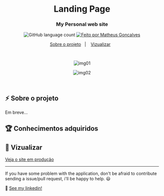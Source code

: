 <h1 align="center">
  Landing Page
</h1>

<h3 align="center">
  My Personal web site
</h3>


<p align="center">
  <img alt="GitHub language count" src="https://img.shields.io/github/languages/count/MatheusGoncalvs/matheusgoncalvs.github.io?color=%#3ae374">

  <a href="https://www.linkedin.com/in/matheusgoncalvs/">
    <img alt="Feito por Matheus Goncalves" src="https://img.shields.io/badge/made%20by-MatheusGoncalves-%3ae374">
  </a>
</p>

<p align="center">
  <a href="#zap-sobre-o-projeto">Sobre o projeto</a>&nbsp;&nbsp;&nbsp;|&nbsp;&nbsp;&nbsp;
  <a href="#rocket-vizualizar">Vizualizar</a>&nbsp;&nbsp;&nbsp;
</p>

<br>
<p align="center">
  <img align="center" src="./" alt="img01" border="0">
</p>
<p align="center">
  <img align="center" src="" alt="img02" border="0">
</p>
<br>


## :zap: Sobre o projeto
  Em breve...
## :trophy: Conhecimentos adquiridos
## :rocket: Vizualizar

[Veja o site em produção](https://matheusgoncalvs.github.io/)

---

If you have some problem with the application, don't be afraid to contribute sending a issue/pull request, i'll be happy to help. 😃

:wave: [See my linkedin!](https://www.linkedin.com/in/MatheusGoncalvs/)
